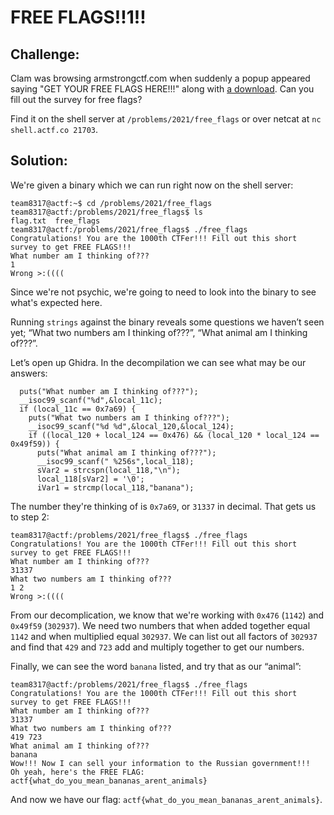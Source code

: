 # FREE FLAGS!!1!!

## Challenge:

Clam was browsing armstrongctf.com when suddenly a popup appeared saying "GET YOUR FREE FLAGS HERE!!!" along with [a download](https://files.actf.co/6ddcb4e935b82c477140ee6833eceaf1149e0c732af1ba742a9e67db98693f88/free_flags). Can you fill out the survey for free flags?

Find it on the shell server at `/problems/2021/free_flags` or over netcat at `nc shell.actf.co 21703`.

## Solution:

We're given a binary which we can run right now on the shell server:

```
team8317@actf:~$ cd /problems/2021/free_flags
team8317@actf:/problems/2021/free_flags$ ls
flag.txt  free_flags
team8317@actf:/problems/2021/free_flags$ ./free_flags
Congratulations! You are the 1000th CTFer!!! Fill out this short survey to get FREE FLAGS!!!
What number am I thinking of???
1
Wrong >:((((
```

Since we're not psychic, we're going to need to look into the binary to see what's expected here.

Running `strings` against the binary reveals some questions we haven’t seen yet; “What two numbers am I thinking of???”, “What animal am I thinking of???”.

Let’s open up Ghidra. In the decompilation we can see what may be our answers:

```
  puts("What number am I thinking of???");
  __isoc99_scanf("%d",&local_11c);
  if (local_11c == 0x7a69) {
    puts("What two numbers am I thinking of???");
    __isoc99_scanf("%d %d",&local_120,&local_124);
    if ((local_120 + local_124 == 0x476) && (local_120 * local_124 == 0x49f59)) {
      puts("What animal am I thinking of???");
      __isoc99_scanf(" %256s",local_118);
      sVar2 = strcspn(local_118,"\n");
      local_118[sVar2] = '\0';
      iVar1 = strcmp(local_118,"banana");
```

The number they're thinking of is `0x7a69`, or `31337` in decimal. That gets us to step 2:

```
team8317@actf:/problems/2021/free_flags$ ./free_flags
Congratulations! You are the 1000th CTFer!!! Fill out this short survey to get FREE FLAGS!!!
What number am I thinking of???
31337
What two numbers am I thinking of???
1 2
Wrong >:((((
```

From our decomplication, we know that we're working with `0x476` (`1142`) and `0x49f59` (`302937`). We need two numbers that when added together equal `1142` and when multiplied equal `302937`. We can list out all factors of `302937` and find that `429` and `723` add and multiply together to get our numbers.

Finally, we can see the word `banana` listed, and try that as our “animal”:

```
team8317@actf:/problems/2021/free_flags$ ./free_flags
Congratulations! You are the 1000th CTFer!!! Fill out this short survey to get FREE FLAGS!!!
What number am I thinking of???
31337
What two numbers am I thinking of???
419 723
What animal am I thinking of???
banana
Wow!!! Now I can sell your information to the Russian government!!!
Oh yeah, here's the FREE FLAG:
actf{what_do_you_mean_bananas_arent_animals}
```

And now we have our flag: `actf{what_do_you_mean_bananas_arent_animals}`.
